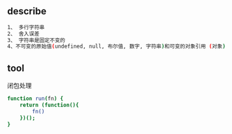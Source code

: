 ## describe
```bash
1、 多行字符串
2、 舍入误差
3、 字符串是固定不变的
4、不可变的原始值(undefined, null, 布尔值, 数字, 字符串)和可变的对象引用 (对象)
```

## tool
闭包处理
```bash
function run(fn) {
	return (function(){
		fn()
	})();
}
```